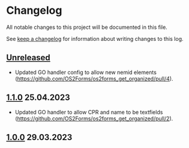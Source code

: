 <!-- markdownlint-disable MD024 -->
# Changelog

All notable changes to this project will be documented in this file.

See [keep a changelog](https://keepachangelog.com/en/1.0.0/) for information
about writing changes to this log.

## [Unreleased]

* Updated GO handler config to allow new nemid elements
  (<https://github.com/OS2Forms/os2forms_get_organized/pull/4>).

## [1.1.0] 25.04.2023

* Updated GO handler to allow CPR and name to be textfields
  (<https://github.com/OS2Forms/os2forms_get_organized/pull/2>).

## [1.0.0] 29.03.2023

[Unreleased]: https://github.com/OS2Forms/os2forms_get_organized/compare/1.1.0...HEAD
[1.1.0]: https://github.com/OS2Forms/os2forms_get_organized/compare/1.0.0...1.1.0
[1.0.0]: https://github.com/OS2Forms/os2forms_get_organized/releases/tag/1.0.0
